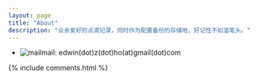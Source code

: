 ```yaml
---
layout: page
title: "About"
description: "业余爱好的点滴记录，同时作为配置备份的存储地，好记性不如滥笔头。"
---
```



- ![mail](http://edwinho.github.io/images/icon/mail.jpg)mail:  edwin(dot)z(dot)ho(at)gmail(dot)com


{% include comments.html %}
